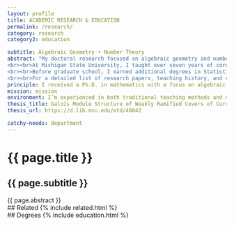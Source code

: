 ```yaml
---
layout: profile
title: ACADEMIC RESEARCH & EDUCATION
permalink: /research/
category: research
category2: education

subtitle: Algebraic Geometry • Number Theory
abstract: "My doctoral research focused on algebraic geometry and number theory, where I studied the Galois module structure of sheaves on algebraic curves with group actions (weakly ramified covers).
<br><br>At Michigan State University, I taught over seven years of core calculus and differential equations courses, reaching hundreds of students across STEM majors. I also collaborated with math educators on curriculum development, including first proof-based mathematics and technology-assisted advanced calculus. My teaching was recognized with the university’s Excellence in Teaching Award.
<br><br>Before graduate school, I earned additional degrees in Statistics and Business Administration, which continue to shape my approach to applied research and industry problem-solving.
<br><br>For a detailed list of research papers, teaching history, and curriculum projects, see below to contact me."
principle: I received a Ph.D. in mathematics with a focus on algebraic geometry. My research and teaching are informed by a broader passion for algebra, geometry, topology, and number theory, which continue to shape the way I approach mathematical questions.
mission: mission
environment: I’m experienced in both traditional teaching methods and modern educational technologies, including streaming, video lectures, and visualization using open-source tools such as Python, C, JavaScript, and OBS.
thesis_title: Galois Module Structure of Weakly Ramified Covers of Curves
thesis_url: https://d.lib.msu.edu/etd/48842

catchy-needs: department
---
```


<div class="container my-3">
<h1 class="display-5 serif">{{ page.title }}</h1>
<h2>{{ page.subtitle }}</h2>
</div>

<div class="container my-4">
{{ page.abstract }}
</div>

<div class="container my-7">
## Related
{% include related.html %}
</div>

<!--
<div class="container my-7">
## RESEARCH
{% include research.html %}
</div>
-->

<!--
<div class="container my-7">
## AWARDS and FELLOWSHIP
{% include awards.html %}
</div>
-->

<!--
<div class="container my-7">
## TEACHING
<small class="text-muted">*<b>Bold-faced</b> courses indicate instructor role that involves curriculum development.</small>
{% include teaching.html %}
</div>
-->

<!--
<div class="container my-7">
## EDUCATIONAL RPOJECTS
{% include educational_projects.html %}
</div>
-->

<div class="container my-7">
## Degrees
{% include education.html %}
</div>
